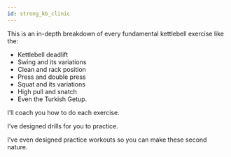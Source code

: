 ```yaml
---
id: strong_kb_clinic
---
```


This is an in-depth breakdown of every fundamental kettlebell exercise like the:

- Kettlebell deadlift
- Swing and its variations
- Clean and rack position
- Press and double press
- Squat and its variations
- High pull and snatch
- Even the Turkish Getup.

I’ll coach you how to do each exercise.

I’ve designed drills for you to practice.

I’ve even designed practice workouts so you can make these second nature.
